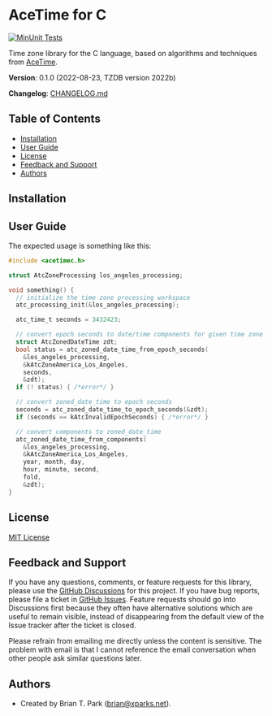 # AceTime for C

[![MinUnit Tests](https://github.com/bxparks/AceTimeC/actions/workflows/unit_tests.yml/badge.svg)](https://github.com/bxparks/AceTimeC/actions/workflows/unit_tests.yml)

Time zone library for the C language, based on algorithms and techniques
from [AceTime](https://github.com/bxparks/AceTime).

**Version**: 0.1.0 (2022-08-23, TZDB version 2022b)

**Changelog**: [CHANGELOG.md](CHANGELOG.md)

## Table of Contents

* [Installation](#Installation)
* [User Guide](#UserGuide)
* [License](#License)
* [Feedback and Support](#FeedbackAndSupport)
* [Authors](#Authors)

<a name="Installation"></a>
## Installation

<a name="UserGuide"></a>
## User Guide

The expected usage is something like this:

```C
#include <acetimec.h>

struct AtcZoneProcessing los_angeles_processing;

void something() {
  // initialize the time zone processing workspace
  atc_processing_init(&los_angeles_processing);

  atc_time_t seconds = 3432423;

  // convert epoch seconds to date/time components for given time zone
  struct AtcZonedDateTime zdt;
  bool status = atc_zoned_date_time_from_epoch_seconds(
    &los_angeles_processing,
    &kAtcZoneAmerica_Los_Angeles,
    seconds,
    &zdt);
  if (! status) { /*error*/ }

  // convert zoned_date_time to epoch seconds
  seconds = atc_zoned_date_time_to_epoch_seconds(&zdt);
  if (seconds == kAtcInvalidEpochSeconds) { /*error*/ }

  // convert components to zoned_date_time
  atc_zoned_date_time_from_components(
    &los_angeles_processing,
    &kAtcZoneAmerica_Los_Angeles,
    year, month, day,
    hour, minute, second,
    fold,
    &zdt);
}
```

<a name="License"></a>
## License

[MIT License](https://opensource.org/licenses/MIT)

<a name="FeedbackAndSupport"></a>
## Feedback and Support

If you have any questions, comments, or feature requests for this library,
please use the [GitHub
Discussions](https://github.com/bxparks/AceTimeC/discussions) for this project.
If you have bug reports, please file a ticket in [GitHub
Issues](https://github.com/bxparks/AceTimeC/issues). Feature requests should go
into Discussions first because they often have alternative solutions which are
useful to remain visible, instead of disappearing from the default view of the
Issue tracker after the ticket is closed.

Please refrain from emailing me directly unless the content is sensitive. The
problem with email is that I cannot reference the email conversation when other
people ask similar questions later.

<a name="Authors"></a>
## Authors

* Created by Brian T. Park (brian@xparks.net).
